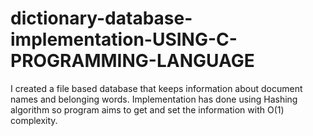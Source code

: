 # dictionary-database-implementation-USING-C-PROGRAMMING-LANGUAGE
I created a file based database that keeps information about document names and belonging words. Implementation has done using Hashing algorithm so program aims to get and set the information with O(1) complexity.
